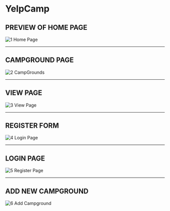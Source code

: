 # YelpCamp
<h2>PREVIEW OF HOME PAGE</h2>

![1 Home Page](https://github.com/Hitesh-Suthar12/YelpCamp/assets/132213565/a8fb98e4-c09a-4b41-ad83-77aa90713de1)
<hr>

<h2>CAMPGROUND PAGE</h2>

![2 CampGrounds](https://github.com/Hitesh-Suthar12/YelpCamp/assets/132213565/a42e57ba-accd-4e0a-b64a-ec0c5c338817)
<hr>

<h2>VIEW PAGE</h2>

![3 View Page](https://github.com/Hitesh-Suthar12/YelpCamp/assets/132213565/fd077c30-f981-48d5-ac80-62dde8469994)
<hr>

<h2>REGISTER FORM</h2>

![4 Login Page](https://github.com/Hitesh-Suthar12/YelpCamp/assets/132213565/ab2d650c-c4fb-46b8-8659-2b541c77e66d)
<hr>

<h2>LOGIN PAGE</h2>

![5 Register Page](https://github.com/Hitesh-Suthar12/YelpCamp/assets/132213565/62d86b5a-998a-4dfe-9bc4-ea5e81ca02b0)
<hr>

<h2>ADD NEW CAMPGROUND</h2>

![6 Add Campground](https://github.com/Hitesh-Suthar12/YelpCamp/assets/132213565/d2110f65-059f-4d57-a644-772b4a845b0f)
